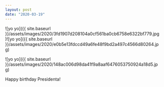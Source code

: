 ```yaml
---
layout: post
date: "2020-03-19"
---
```


![yo yo]({{ site.baseurl }}/assets/images/2020/3fd1907d208104a0cf561ba0cb6758e6322bf779.jpg)![yo yo]({{ site.baseurl }}/assets/images/2020/e0b5e13fdccd49a6fe48f9bd2a497c4566d80264.jpg)

![yo yo]({{ site.baseurl }}/assets/images/2020/148ac006d98da41f9a8aaf6476053750924a18d5.jpg)

Happy birthday Presidenta!

